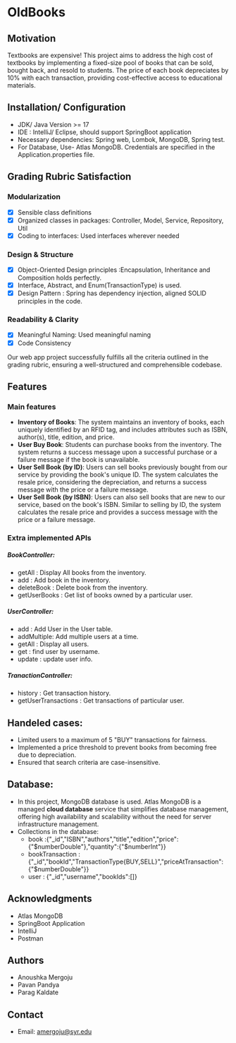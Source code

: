# OldBooks

## Motivation
Textbooks are expensive! This project aims to address the high cost of textbooks by implementing 
a fixed-size pool of books that can be sold, bought back, and resold to students. The price of 
each book depreciates by 10% with each transaction, providing cost-effective access to educational 
materials.

## Installation/ Configuration
- JDK/ Java Version >= 17
- IDE : IntelliJ/ Eclipse, should support SpringBoot application
- Necessary dependencies: Spring web, Lombok, MongoDB, Spring test.
- For Database, Use- Atlas MongoDB. Credentials are specified in the Application.properties file.

## Grading Rubric Satisfaction

### Modularization
- [x] Sensible class definitions
- [x] Organized classes in packages: Controller, Model, Service, Repository, Util
- [x] Coding to interfaces: Used interfaces wherever needed

### Design & Structure
- [x] Object-Oriented Design principles :Encapsulation, Inheritance and Composition holds perfectly.
- [x] Interface, Abstract, and Enum(TransactionType) is used.
- [x] Design Pattern : Spring has dependency injection, aligned SOLID principles in the code.

### Readability & Clarity
- [x] Meaningful Naming: Used meaningful naming
- [x] Code Consistency

Our web app project successfully fulfills all the criteria outlined in the grading rubric, ensuring a well-structured and comprehensible codebase.

## Features
### Main features
- **Inventory of Books**: The system maintains an inventory of books, each uniquely identified by an RFID tag, and includes attributes such as ISBN, author(s), title, edition, and price.
- **User Buy Book**: Students can purchase books from the inventory. The system returns a success message upon a successful purchase or a failure message if the book is unavailable.
- **User Sell Book (by ID)**: Users can sell books previously bought from our service by providing the book's unique ID. The system calculates the resale price, considering the depreciation, and returns a success message with the price or a failure message.
- **User Sell Book (by ISBN)**: Users can also sell books that are new to our service, based on the book's ISBN. Similar to selling by ID, the system calculates the resale price and provides a success message with the price or a failure message.

### Extra implemented APIs

##### BookController:

- getAll : Display All books from the inventory.
- add : Add book in the inventory.
- deleteBook : Delete book from the inventory.
- getUserBooks : Get list of books owned by a particular user.

##### UserController:

- add : Add User in the User table.
- addMultiple: Add multiple users at a time.
- getAll : Display all users.
- get : find user by username.
- update : update user info.

##### TranactionController:

- history : Get transaction history.
- getUserTransactions : Get transactions of particular user.

## Handeled cases:

- Limited users to a maximum of 5 "BUY" transactions for fairness.
- Implemented a price threshold to prevent books from becoming free due to depreciation.
- Ensured that search criteria are case-insensitive.

## Database:

- In this project, MongoDB database is used. Atlas MongoDB is a managed **cloud database** service that simplifies database management, offering high availability and scalability without the need for server infrastructure management.
- Collections in the database:
  - book :{"_id","ISBN","authors","title","edition","price":{"$numberDouble"},"quantity":{"$numberInt"}}
  - bookTransaction : {"_id","bookId","TransactionType{BUY,SELL}","priceAtTransaction":{"$numberDouble"}}
  - user : {"_id","username","bookIds":[]}

## Acknowledgments

- Atlas MongoDB
- SpringBoot Application
- IntelliJ
- Postman

## Authors

- Anoushka Mergoju
- Pavan Pandya
- Parag Kaldate

## Contact

- Email: amergoju@syr.edu
